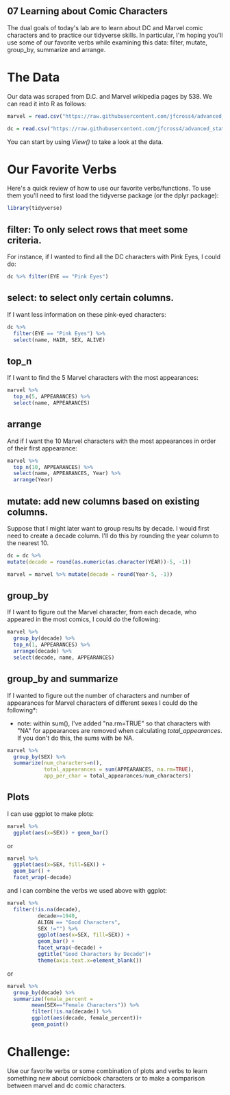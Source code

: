 07 Learning about Comic Characters
----------------------------------

The dual goals of today's lab are to learn about DC and Marvel comic characters and to practice our tidyverse skills.  In particular, I'm hoping you'll use some of our favorite verbs while examining this data: filter, mutate, group_by, summarize and arrange.

# The Data

Our data was scraped from D.C. and Marvel wikipedia pages by 538.  We can read it into R as follows:

```r
marvel = read.csv("https://raw.githubusercontent.com/jfcross4/advanced_stats/master/marvel-wikia-data.csv")

dc = read.csv("https://raw.githubusercontent.com/jfcross4/advanced_stats/master/dc-wikia-data.csv")
```

You can start by using *View()* to take a look at the data.

# Our Favorite Verbs
Here's a quick review of how to use our favorite verbs/functions.  To use them you'll need to first load the tidyverse package (or the dplyr package):

```r
library(tidyverse)
```

## filter: To only select rows that meet some criteria.

For instance, if I wanted to find all the DC characters with Pink Eyes, I could do:

```r
dc %>% filter(EYE == "Pink Eyes")
```

## select: to select only certain columns.

If I want less information on these pink-eyed characters:

```r
dc %>% 
  filter(EYE == "Pink Eyes") %>%
  select(name, HAIR, SEX, ALIVE)
```
## top_n

If I want to find the 5 Marvel characters with the most appearances:

```r
marvel %>% 
  top_n(5, APPEARANCES) %>%
  select(name, APPEARANCES)
```

## arrange

And if I want the 10 Marvel characters with the most appearances in order of their first appearance:

```r
marvel %>% 
  top_n(10, APPEARANCES) %>%
  select(name, APPEARANCES, Year) %>%
  arrange(Year)
```


## mutate: add new columns based on existing columns.

Suppose that I might later want to group results by decade.  I would first need to create a decade column.  I'll do this by rounding the year column to the nearest 10.

```r
dc = dc %>% 
mutate(decade = round(as.numeric(as.character(YEAR))-5, -1))

marvel = marvel %>% mutate(decade = round(Year-5, -1))
```

## group_by 

If I want to figure out the Marvel character, from each decade, who appeared in the most comics, I could do the following:

```r
marvel %>% 
  group_by(decade) %>% 
  top_n(1, APPEARANCES) %>% 
  arrange(decade) %>% 
  select(decade, name, APPEARANCES)
```

## group_by and summarize

If I wanted to figure out the number of characters and number of appearances for Marvel characters of different sexes I could do the following*:

* note: within sum(), I've added "na.rm=TRUE" so that characters with "NA" for appearances are removed when calculating *total_appearances*.  If you don't do this, the sums with be NA.

```r
marvel %>% 
  group_by(SEX) %>% 
  summarize(num_characters=n(), 
            total_appearances = sum(APPEARANCES, na.rm=TRUE), 
            app_per_char = total_appearances/num_characters)

```

## Plots

I can use ggplot to make plots:

```r
marvel %>% 
  ggplot(aes(x=SEX)) + geom_bar()
```

or

```r
marvel %>% 
  ggplot(aes(x=SEX, fill=SEX)) + 
  geom_bar() + 
  facet_wrap(~decade)
```

and I can combine the verbs we used above with ggplot:

```r
marvel %>% 
  filter(!is.na(decade), 
          decade>=1940,
          ALIGN == "Good Characters",
          SEX !="") %>% 
          ggplot(aes(x=SEX, fill=SEX)) + 
          geom_bar() + 
          facet_wrap(~decade) + 
          ggtitle("Good Characters by Decade")+
          theme(axis.text.x=element_blank())
```

or

```r
marvel %>%
  group_by(decade) %>%
  summarize(female_percent =
        mean(SEX=="Female Characters")) %>%
        filter(!is.na(decade)) %>%
        ggplot(aes(decade, female_percent))+
        geom_point()
```

# Challenge:

Use our favorite verbs or some combination of plots and verbs to learn something new about comicbook characters or to make a comparison between marvel and dc comic characters.
